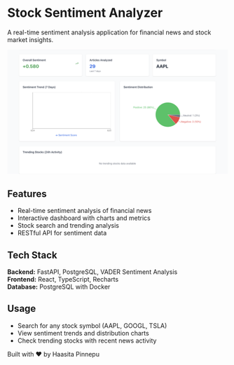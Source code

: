 # Stock Sentiment Analyzer

A real-time sentiment analysis application for financial news and stock market insights.

![Dashboard Screenshot](https://github.com/p-H-7/stock-sentiment-analyzer/blob/0c03e000dcf83c5d74503faeb538b54ac0772b28/demo.png)

## Features

- Real-time sentiment analysis of financial news
- Interactive dashboard with charts and metrics
- Stock search and trending analysis
- RESTful API for sentiment data

## Tech Stack

**Backend:** FastAPI, PostgreSQL, VADER Sentiment Analysis  
**Frontend:** React, TypeScript, Recharts  
**Database:** PostgreSQL with Docker

## Usage

- Search for any stock symbol (AAPL, GOOGL, TSLA)
- View sentiment trends and distribution charts
- Check trending stocks with recent news activity

Built with ❤️ by Haasita Pinnepu
